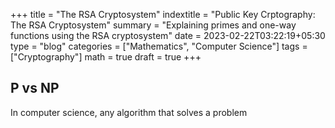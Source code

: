+++
title = "The RSA Cryptosystem"
indextitle = "Public Key Crptography: The RSA Cryptosystem"
summary = "Explaining primes and one-way functions using the RSA cryptosystem"
date = 2023-02-22T03:22:19+05:30
type = "blog"
categories = ["Mathematics", "Computer Science"]
tags = ["Cryptography"]
math = true
draft = true
+++

## P vs NP

In computer science, any algorithm that solves a problem
